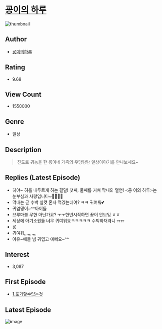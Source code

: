 # [굥이의 하루](https://comic.naver.com/bestChallenge/list?titleId=387120)
![thumbnail](https://image-comic.pstatic.net/user_contents_data/challenge_comic/2023/03/24/207184/upload_3486174467748947001_480x623.jpeg)

## Author
- [굥이의하루](https://comic.naver.com/artistTitle?id=207184)

## Rating
- 9.68

## View Count
- 1550000

## Genre
- 일상

## Description
> 진도로 귀농을 한 굥이네 가족의 우당탕탕 일상이야기를 만나보세요~

## Replies (Latest Episode)
- 히야~ 혀를 내두르게 하는 결말! 첫째, 둘째를 거쳐 막내의 열연! <굥 이의 하루>는 눈부심과 사랑입니다~💖🧑‍🎄💯
- 막내는 곧 수박 실컷 혼자 먹겠는데여? ㅋㅋ 귀여워💕
- 귀염댕이~^^아이들
- 브루마블 무한 아닌가요? ㅜㅜ한번시작하면 끝이 안보임 ㅎㅎ
- 세상에 아기소원들 너무 귀여워요ㅋㅋㅋㅋㅋ 수박화채라니 ㅠㅠ
- 굥
- 귀여워,,,,,,,,,,
- 아유~애들 넘 귀엽고 예뻐요~^^

## Interest
- 3,087

## First Episode
- [1.포기할수없는것](https://comic.naver.com/bestChallenge/detail?titleId=387120&no=1)

## Latest Episode
![image](https://image-comic.pstatic.net/user_contents_data/challenge_comic/2023/05/03/207184/upload_3919650523240018737.jpeg)
